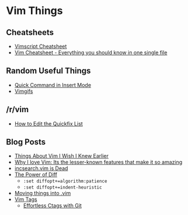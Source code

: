 
# Vim Things

## Cheatsheets
  * [Vimscript Cheatsheet](https://devhints.io/vimscript)
  * [Vim Cheatsheet - Everything you should know in one single file](https://github.com/LeCoupa/awesome-cheatsheets/blob/master/tools/vim.txt)

## Random Useful Things
  * [Quick Command in Insert Mode](http://vim.wikia.com/wiki/Quick_command_in_insert_mode)
  * [Vimgifs](https://vimgifs.com/)

## /r/vim
  * [How to Edit the Quickfix List](https://www.reddit.com/r/vim/comments/7dv9as/how_to_edit_the_vim_quickfix_list/)

## Blog Posts
  * [Things About Vim I Wish I Knew Earlier](https://blog.petrzemek.net/2016/04/06/things-about-vim-i-wish-i-knew-earlier/)
  * [Why I love Vim: Its the lesser-known features that make it so amazing](https://medium.freecodecamp.org/learn-linux-vim-basic-features-19134461ab85)
  * [incsearch.vim is Dead](https://medium.com/@haya14busa/incsearch-vim-is-dead-long-live-incsearch-2b7070d55250)
  * [The Power of Diff](https://vimways.org/2018/the-power-of-diff/)
    * `:set diffopt+=algorithm:patience`
    * `:set diffopt+=indent-heuristic`
  * [Moving things into .vim](https://vimways.org/2018/from-vimrc-to-vim/)
  * [Vim Tags](https://vimways.org/2018/you-should-be-using-tags-in-vim/)
    * [Effortless Ctags with Git](https://tbaggery.com/2011/08/08/effortless-ctags-with-git.html)

